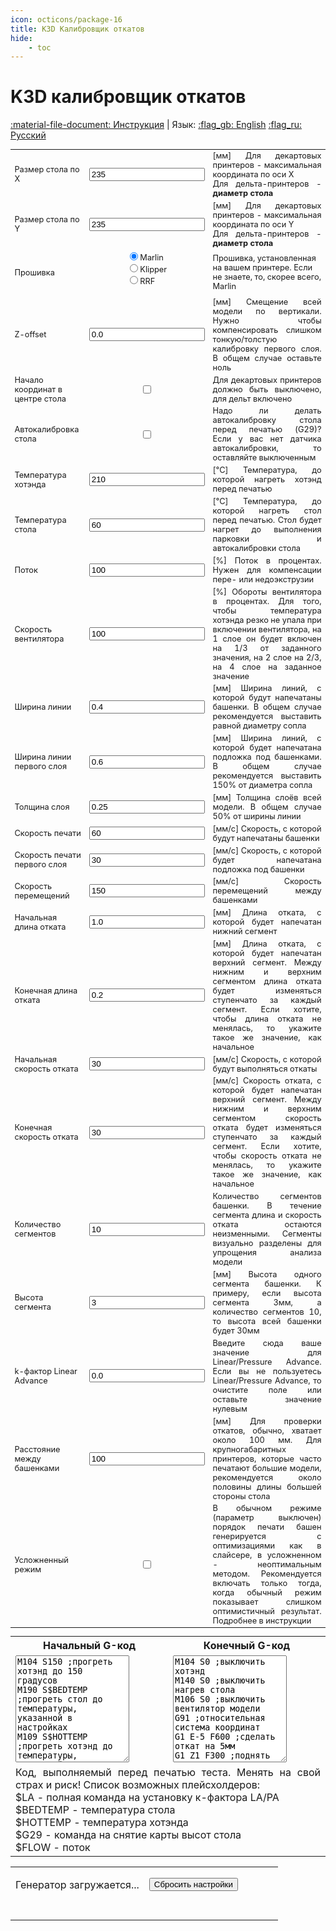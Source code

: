 ```yaml
---
icon: octicons/package-16
title: K3D Калибровщик откатов
hide:
    - toc
---
```


<h1 class="lang" id="header.title">K3D калибровщик откатов</h1>

<script src="../assets/js/lib.js"></script>
<script src="../assets/js/wasm_exec.js"></script>
<script src="../assets/js/gwaloader.js"></script>
<script src="../assets/js/streamsavermin.js"></script>

[:material-file-document: Инструкция](./index.md) | Язык: [:flag_gb: English](?lang=en) [:flag_ru: Русский](?lang=ru)

<table style="width: 100%; font-size: 0.8rem;">
    <tbody>
      <tr>
        <td class="lang" id="table.bed_size_x.title">Размер стола по X</td>
        <td style="text-align:center"><input class="calibratorInput" type="text" id="bedX" name="BedX" value="235"></td>
        <td class="lang" id="table.bed_size_x.description" style="text-align: justify;">[мм] Для декартовых принтеров - максимальная координата по оси X<br>Для дельта-принтеров - <b>диаметр стола</b></td>
      </tr>
      <tr>
        <td class="lang" id="table.bed_size_y.title">Размер стола по Y</td>
        <td style="text-align:center"><input class="calibratorInput" type="text" id="bedY" name="BedY" value="235"></td>
        <td class="lang" id="table.bed_size_y.description" style="text-align: justify;">[мм] Для декартовых принтеров - максимальная координата по оси Y<br>Для дельта-принтеров - <b>диаметр стола</b></td>
      </tr>
      <tr>
        <td class="lang" id="table.firmware.title">Прошивка</td>
        <td align="center">
          <form style="text-align:left; width:fit-content;">
			<input type="radio" id="firmwareMarlin" name="firmware" value="Marlin" checked><label for="firmwareMarlin">Marlin</label><br>
            <input type="radio" id="firmwareKlipper" name="firmware" value="Klipper"><label for="firmwareKlipper">Klipper</label><br>
            <input type="radio" id="firmwareRRF" name="firmware" value="RRF"><label for="firmwareRRF">RRF</label>
          </form>
        </td>
        <td class="lang" id="table.firmware.description">Прошивка, установленная на вашем принтере. Если не знаете, то, скорее всего, Marlin</td>
      </tr>
      <tr>
        <td class="lang" id="table.z_offset.title">Z-offset</td>
        <td style="text-align:center"><input class="calibratorInput" type="text" id="zOffset" name="zOffset" value="0.0"></td>
        <td class="lang" id="table.z_offset.description" style="text-align: justify;">[мм] Смещение всей модели по вертикали. Нужно чтобы компенсировать слишком тонкую/толстую калибровку первого слоя. В общем случае оставьте ноль</td>
      </tr>
      <tr>
        <td class="lang" id="table.delta.title">Начало координат в центре стола</td>
        <td style="text-align:center"><input type="checkbox" id="delta" name="delta"></td>
        <td class="lang" id="table.delta.description" style="text-align: justify;">Для декартовых принтеров должно быть выключено, для дельт включено</td>
      </tr>
      <tr>
        <td class="lang" id="table.bed_probe.title">Автокалибровка стола</td>
        <td style="text-align:center"><input type="checkbox" id="bedProbe" name="bedProbe"></td>
        <td class="lang" id="table.bed_probe.description" style="text-align: justify;">Надо ли делать автокалибровку стола перед печатью (G29)? Если у вас нет датчика автокалибровки, то оставляйте
          выключенным</td>
      </tr>
      <tr>
        <td class="lang" id="table.hotend_temp.title">Температура хотэнда</td>
        <td style="text-align:center"><input class="calibratorInput" type="text" id="hotendTemperature" name="hotendTemperature" value="210"></td>
        <td class="lang" id="table.hotend_temp.description" style="text-align: justify;">[°C] Температура, до которой нагреть хотэнд перед печатью</td>
      </tr>
      <tr>
        <td class="lang" id="table.bed_temp.title">Температура стола</td>
        <td style="text-align:center"><input class="calibratorInput" type="text" id="bedTemperature" name="bedTemperature" value="60"></td>
        <td class="lang" id="table.bed_temp.description" style="text-align: justify;">[°C] Температура, до которой нагреть стол перед печатью. Стол будет нагрет до выполнения парковки и автокалибровки стола</td>
      </tr>
	  <tr>
        <td class="lang" id="table.flow.title">Поток</td>
        <td style="text-align:center"><input class="calibratorInput" type="text" id="flow" name="flow" value="100"></td>
        <td class="lang" id="table.flow.description" style="text-align: justify;">[%] Поток в процентах. Нужен для компенсации пере- или недоэкструзии</td>
      </tr>
      <tr>
        <td class="lang" id="table.fan_speed.title">Скорость вентилятора</td>
        <td style="text-align:center"><input class="calibratorInput" type="text" id="cooling" name="cooling" value="100"></td>
        <td class="lang" id="table.fan_speed.description" style="text-align: justify;">[%] Обороты вентилятора в процентах. Для того, чтобы температура хотэнда резко не упала при включении вентилятора, на 1 слое он будет включен на 1/3 от заданного значения, на 2 слое на 2/3, на 4 слое на заданное значение</td>
      </tr>
      <tr>
        <td class="lang" id="table.line_width.title">Ширина линии</td>
        <td style="text-align:center"><input class="calibratorInput" type="text" id="lineWidth" name="lineWidth" value="0.4"></td>
        <td class="lang" id="table.line_width.description" style="text-align: justify;">[мм] Ширина линий, с которой будут напечатаны башенки. В общем случае рекомендуется выставить равной диаметру сопла</td>
      </tr>
      <tr>
        <td class="lang" id="table.first_line_width.title">Ширина линии первого слоя</td>
        <td style="text-align:center"><input class="calibratorInput" type="text" id="firstLayerLineWidth" name="firstLayerLineWidth" value="0.6"></td>
        <td class="lang" id="table.first_line_width.description" style="text-align: justify;">[мм] Ширина линий, с которой будет напечатана подложка под башенками. В общем случае рекомендуется выставить 150% от диаметра сопла</td>
      </tr>
      <tr>
        <td class="lang" id="table.layer_height.title">Толщина слоя</td>
        <td style="text-align:center"><input class="calibratorInput" type="text" id="layerHeight" name="layerHeight" value="0.25"></td>
        <td class="lang" id="table.layer_height.description" style="text-align: justify;">[мм] Толщина слоёв всей модели. В общем случае 50% от ширины линии</td>
      </tr>
      <tr>
        <td class="lang" id="table.print_speed.title">Скорость печати</td>
        <td style="text-align:center"><input class="calibratorInput" type="text" id="printSpeed" name="printSpeed" value="60"></td>
        <td class="lang" id="table.print_speed.description" style="text-align: justify;">[мм/с] Скорость, с которой будут напечатаны башенки</td>
      </tr>
      <tr>
        <td class="lang" id="table.first_print_speed.title">Скорость печати первого слоя</td>
        <td style="text-align:center"><input class="calibratorInput" type="text" id="firstLayerPrintSpeed" name="firstLayerPrintSpeed" value="30"></td>
        <td class="lang" id="table.first_print_speed.description" style="text-align: justify;">[мм/с] Скорость, с которой будет напечатана подложка под башенки</td>
      </tr>
      <tr>
        <td class="lang" id="table.travel_speed.title">Скорость перемещений</td>
        <td style="text-align:center"><input class="calibratorInput" type="text" id="travelSpeed" name="travelSpeed" value="150"></td>
        <td class="lang" id="table.travel_speed.description" style="text-align: justify;">[мм/с] Скорость перемещений между башенками</td>
      </tr>
      <tr>
        <td class="lang" id="table.init_retract_length.title">Начальная длина отката</td>
        <td style="text-align:center"><input class="calibratorInput" type="text" id="initRetractLength" name="initRetractLength" value="1.0"></td>
        <td class="lang" id="table.init_retract_length.description" style="text-align: justify;">[мм] Длина отката, с которой будет напечатан нижний сегмент</td>
      </tr>
      <tr>
        <td class="lang" id="table.end_retract_length.title">Конечная длина отката</td>
        <td style="text-align:center"><input class="calibratorInput" type="text" id="endRetractLength" name="endRetractLength" value="0.2"></td>
        <td class="lang" id="table.end_retract_length.description" style="text-align: justify;">[мм] Длина отката, с которой будет напечатан верхний сегмент. Между нижним и верхним сегментом длина отката
          будет изменяться ступенчато за каждый сегмент. Если хотите, чтобы длина отката не менялась, то укажите такое
          же значение, как начальное</td>
      </tr>
      <tr>
        <td class="lang" id="table.init_retract_speed.title">Начальная скорость отката</td>
        <td style="text-align:center"><input class="calibratorInput" type="text" id="initRetractSpeed" name="initRetractSpeed" value="30"></td>
        <td class="lang" id="table.init_retract_speed.description" style="text-align: justify;">[мм/с] Скорость, с которой будут выполняться откаты</td>
      </tr>
      <tr>
        <td class="lang" id="table.end_retract_speed.title">Конечная скорость отката</td>
        <td style="text-align:center"><input class="calibratorInput" type="text" id="endRetractSpeed" name="endRetractSpeed" value="30"></td>
        <td class="lang" id="table.end_retract_speed.description" style="text-align: justify;">[мм/с] Скорость отката, с которой будет напечатан верхний сегмент. Между нижним и верхним сегментом скорость отката будет изменяться ступенчато за каждый сегмент. Если хотите, чтобы скорость отката не менялась, то укажите такое же значение, как начальное</td>
      </tr>
      <tr>
        <td class="lang" id="table.num_segments.title">Количество сегментов</td>
        <td style="text-align:center"><input class="calibratorInput" type="text" id="numSegments" name="numSegments" value="10"></td>
        <td class="lang" id="table.num_segments.description" style="text-align: justify;">Количество сегментов башенки. В течение сегмента длина и скорость отката остаются неизменными. Сегменты визуально разделены для упрощения анализа модели</td>
      </tr>
      <tr>
        <td class="lang" id="table.segment_height.title">Высота сегмента</td>
        <td style="text-align:center"><input class="calibratorInput" type="text" id="segmentHeight" name="segmentHeight" value="3"></td>
        <td class="lang" id="table.segment_height.description" style="text-align: justify;">[мм] Высота одного сегмента башенки. К примеру, если высота сегмента 3мм, а количество сегментов 10, то
          высота всей башенки будет 30мм</td>
      </tr>
      <tr>
        <td class="lang" id="table.k_factor.title">k-фактор Linear Advance</td>
        <td style="text-align:center"><input class="calibratorInput" type="text" id="kFactor2" name="kFactor2" value="0.0"></td>
        <td class="lang" id="table.k_factor.description" style="text-align: justify;">Введите сюда ваше значение для Linear/Pressure Advance. Если вы не пользуетесь Linear/Pressure Advance, то очистите поле или оставьте значение нулевым</td>
      </tr>
      <tr>
        <td class="lang" id="table.tower_spacing.title">Расстояние между башенками</td>
        <td style="text-align:center"><input class="calibratorInput" type="text" id="towerSpacing" name="towerSpacing" value="100"></td>
        <td class="lang" id="table.tower_spacing.description" style="text-align: justify;">[мм] Для проверки откатов, обычно, хватает около 100 мм. Для крупногабаритных принтеров, которые часто
          печатают большие модели, рекомендуется около половины длины большей стороны стола</td>
      </tr>
      <tr>
        <td class="lang" id="table.hardmode.title">Усложненный режим</td>
        <td style="text-align:center"><input type="checkbox" id="hardmode" name="hardmode"></td>
        <td class="lang" id="table.hardmode.description" style="text-align: justify;">В обычном режиме (параметр выключен) порядок печати башен генерируется с оптимизациями как в слайсере, в усложненном - неоптимальным методом. Рекомендуется включать только тогда, когда обычный режим показывает слишком оптимистичный результат. Подробнее в инструкции</td>
      </tr>
	  <tr>
    </tbody>
</table>

<table class="calibrationCodeTable" style="padding-top: 0; margin-top: 0;">
    <tbody>
        <tr>
            <th class="lang" id="table.start_gcode.title" style="text-align: center;">Начальный G-код</th>
            <th class="lang" id="table.end_gcode.title" style="text-align: center;">Конечный G-код</th>
        </tr>
        <tr>
            <td width="50%"><textarea type="text" id="startGcode" name="startGcode" rows="11">
M104 S150 ;прогреть хотэнд до 150 градусов
M190 S$BEDTEMP ;прогреть стол до температуры, указанной в настройках
M109 S$HOTTEMP ;прогреть хотэнд до температуры, указанной в настройках
G28 ;припарковать все оси
$G29 ;снять карту высот стола
G90 ;абсолютная система координат
G92 E0 ;сбросить координату экструдера
M220 S100 ;Множитель скорости 100%
M221 S$FLOW ;Множитель потока взять из настроек
$LA</textarea></td>
            <td width="50%"><textarea type="text" id="endGcode" name="endGcode" rows="11">
M104 S0 ;выключить хотэнд
M140 S0 ;выключить нагрев стола
M106 S0 ;выключить вентилятор модели
G91 ;относительная система координат
G1 E-5 F600 ;сделать откат на 5мм
G1 Z1 F300 ;поднять голову на 1мм</textarea></td>
        </tr>
        <tr>
            <td class="lang" id="table.start_gcode.description" style="text-align: justify;" colspan="2">
                Код, выполняемый перед печатью теста. Менять на свой страх и риск! Список возможных плейсхолдеров:<br>
                $LA - полная команда на установку к-фактора LA/PA<br>
                $BEDTEMP - температура стола<br>
                $HOTTEMP - температура хотэнда<br>
                $G29 - команда на снятие карты высот стола<br>
                $FLOW - поток
            </td>
        </tr>
    </tbody>
</table>

<table class="caliButtonTable">
    <tbody>
        <tr>
            <td align="right" width="50%">
                <button class="caliButton" onclick="generate();" id="generateButton" style="display:none">Генерировать и скачать</button>
                <p id="generateButtonLoading"> Генератор загружается...</p>
            </td>
            <td align="left" width="50%">
                <button class="caliButton" onclick="reset();" id="resetButton">Сбросить настройки</button>
            </td>
        </tr>
        <tr>
            <td align="center" colspan="2">
                <br><div id="resultContainer"></div>
            </td>
        </tr>
    </tbody>
</table>

<script>document.body.onload = init();</script>